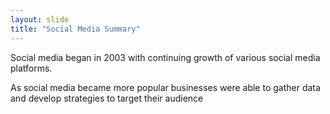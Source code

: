 ```yaml
---
layout: slide
title: "Social Media Summary"
---
```


Social media began in 2003 with continuing growth of various social media platforms. 

As social media became more popular businesses were able to gather data and develop strategies to target their audience
